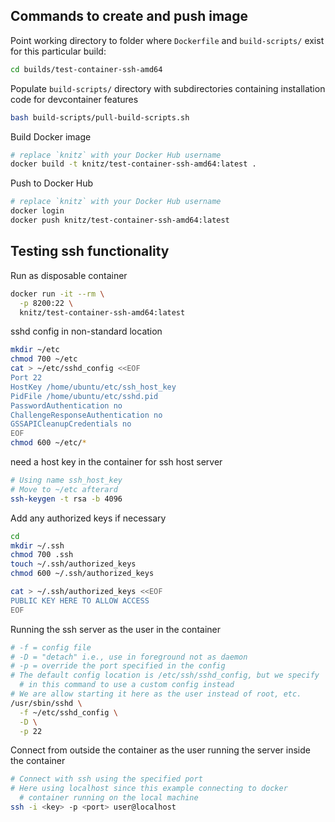 ## Commands to create and push image

Point working directory to folder where `Dockerfile` and `build-scripts/` exist for this particular build:

``` bash
cd builds/test-container-ssh-amd64
```

Populate `build-scripts/` directory with subdirectories containing installation code for devcontainer features

``` bash
bash build-scripts/pull-build-scripts.sh
```

Build Docker image

``` bash
# replace `knitz` with your Docker Hub username
docker build -t knitz/test-container-ssh-amd64:latest .
```

Push to Docker Hub

``` bash
# replace `knitz` with your Docker Hub username
docker login
docker push knitz/test-container-ssh-amd64:latest
```

## Testing ssh functionality

Run as disposable container

``` bash
docker run -it --rm \
  -p 8200:22 \
  knitz/test-container-ssh-amd64:latest
```

sshd config in non-standard location

``` bash
mkdir ~/etc
chmod 700 ~/etc
cat > ~/etc/sshd_config <<EOF
Port 22
HostKey /home/ubuntu/etc/ssh_host_key
PidFile /home/ubuntu/etc/sshd.pid
PasswordAuthentication no
ChallengeResponseAuthentication no
GSSAPICleanupCredentials no
EOF
chmod 600 ~/etc/*
```

need a host key in the container for ssh host server

``` bash
# Using name ssh_host_key
# Move to ~/etc afterard
ssh-keygen -t rsa -b 4096
```

Add any authorized keys if necessary

``` bash
cd
mkdir ~/.ssh
chmod 700 .ssh
touch ~/.ssh/authorized_keys
chmod 600 ~/.ssh/authorized_keys

cat > ~/.ssh/authorized_keys <<EOF
PUBLIC KEY HERE TO ALLOW ACCESS
EOF
```

Running the ssh server as the user in the container

``` bash
# -f = config file
# -D = "detach" i.e., use in foreground not as daemon
# -p = override the port specified in the config
# The default config location is /etc/ssh/sshd_config, but we specify
  # in this command to use a custom config instead
# We are allow starting it here as the user instead of root, etc.
/usr/sbin/sshd \
  -f ~/etc/sshd_config \
  -D \
  -p 22
```

Connect from outside the container as the user running the server inside the container

``` bash
# Connect with ssh using the specified port
# Here using localhost since this example connecting to docker
  # container running on the local machine
ssh -i <key> -p <port> user@localhost
```
